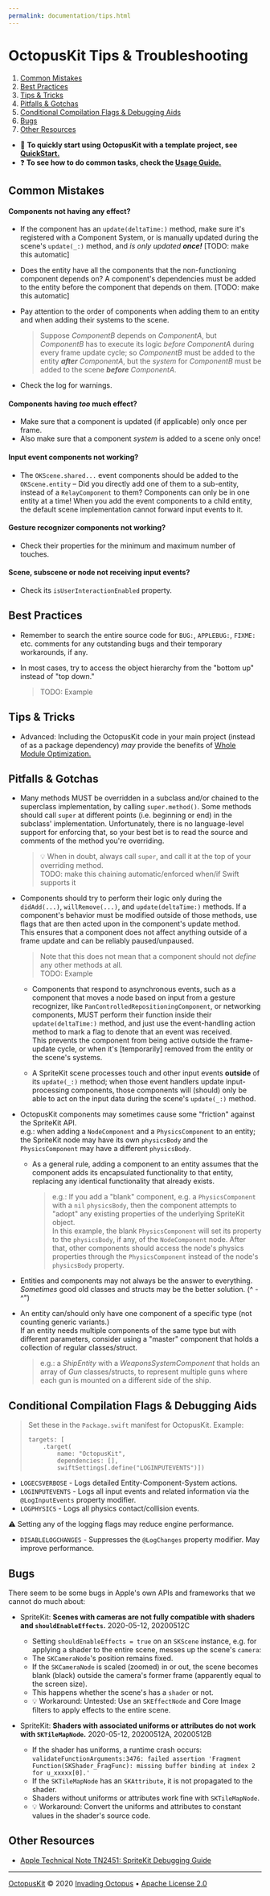 ```yaml
---
permalink: documentation/tips.html
---
```


# OctopusKit Tips & Troubleshooting

1. [Common Mistakes](#common-mistakes)
2. [Best Practices](#best-practices)
3. [Tips & Tricks](#tips--tricks)
4. [Pitfalls & Gotchas](#pitfalls--gotchas)
5. [Conditional Compilation Flags & Debugging Aids](#conditional-compilation-flags--debugging-aids)
6. [Bugs](#bug)
7. [Other Resources](#other-resources)

* 🚀 **To quickly start using OctopusKit with a template project, see [QuickStart.][quickstart]**
* ❓ **To see how to do common tasks, check the [Usage Guide.][guide]**

## Common Mistakes

#### Components not having any effect? 
- If the component has an `update(deltaTime:)` method, make sure it's registered with a Component System, or is manually updated during the scene's `update(_:)` method, and *is only updated* ***once!*** [TODO: make this automatic]

- Does the entity have all the components that the non-functioning component depends on? A component's dependencies must be added to the entity before the component that depends on them. [TODO: make this automatic]

- Pay attention to the order of components when adding them to an entity and when adding their systems to the scene.

    > Suppose *ComponentB* depends on *ComponentA*, but *ComponentB* has to execute its logic *before* *ComponentA* during every frame update cycle; so *ComponentB* must be added to the entity ***after*** *ComponentA*, but the *system* for *ComponentB* must be added to the scene ***before*** *ComponentA*.

- Check the log for warnings.

#### Components having *too* much effect? 
- Make sure that a component is updated (if applicable) only once per frame.
- Also make sure that a component *system* is added to a scene only once!

#### Input event components not working?
- The `OKScene.shared...` event components should be added to the `OKScene.entity` – Did you directly add one of them to a sub-entity, instead of a `RelayComponent` to them? Components can only be in one entity at a time! When you add the event components to a child entity, the default scene implementation cannot forward input events to it.

#### Gesture recognizer components not working? 
- Check their properties for the minimum and maximum number of touches.

#### Scene, subscene or node not receiving input events?
- Check its `isUserInteractionEnabled` property.
    
## Best Practices

- Remember to search the entire source code for `BUG:`, `APPLEBUG:`, `FIXME:` etc. comments for any outstanding bugs and their temporary workarounds, if any.

- In most cases, try to access the object hierarchy from the "bottom up" instead of "top down."

	> TODO: Example

## Tips & Tricks

* Advanced: Including the OctopusKit code in your main project (instead of as a package dependency) *may* provide the benefits of [Whole Module Optimization.](https://swift.org/blog/whole-module-optimizations/)
    
## Pitfalls & Gotchas

- Many methods MUST be overridden in a subclass and/or chained to the superclass implementation, by calling `super.method()`. Some methods should call `super` at different points (i.e. beginning or end) in the subclass' implementation. Unfortunately, there is no language-level support for enforcing that, so your best bet is to read the source and comments of the method you're overriding.
    > 💡 When in doubt, always call `super`, and call it at the top of your overriding method.  
    > TODO: make this chaining automatic/enforced when/if Swift supports it
    
- Components should try to perform their logic only during the `didAdd(...)`, `willRemove(...)`, and `update(deltaTime:)` methods. If a component's behavior must be modified outside of those methods, use flags that are then acted upon in the component's update method.  
This ensures that a component does not affect anything outside of a frame update and can be reliably paused/unpaused.  
    > Note that this does not mean that a component should not _define_ any other methods at all.  
    > TODO: Example

    - Components that respond to asynchronous events, such as a component that moves a node based on input from a gesture recognizer, like `PanControlledRepositioningComponent`, or networking components, MUST perform their function inside their `update(deltaTime:)` method, and just use the event-handling action method to mark a flag to denote that an event was received.  
This prevents the component from being active outside the frame-update cycle, or when it's [temporarily] removed from the entity or the scene's systems.

    - A SpriteKit scene processes touch and other input events **outside** of its `update(_:)` method; when those event handlers update input-processing components, those components will (should) only be able to act on the input data during the scene's `update(_:)` method.

- OctopusKit components may sometimes cause some "friction" against the SpriteKit API.  
  e.g.: when adding a `NodeComponent` and a `PhysicsComponent` to an entity; the SpriteKit node may have its own `physicsBody` and the `PhysicsComponent` may have a different `physicsBody`.
    - As a general rule, adding a component to an entity assumes that the component adds its encapsulated functionality to that entity, replacing any identical functionality that already exists. 
    
        > e.g.: If you add a "blank" component, e.g. a `PhysicsComponent` with a `nil` `physicsBody`, then the component attempts to "adopt" any existing properties of the underlying SpriteKit object.  
        In this example, the blank `PhysicsComponent` will set its property to the `physicsBody`, if any, of the `NodeComponent` node. After that, other components should access the node's physics properties through the `PhysicsComponent` instead of the node's `physicsBody` property.

- Entities and components may not always be the answer to everything. *Sometimes* good old classes and structs may be the better solution. (^ - ^")

- An entity can/should only have one component of a specific type (not counting generic variants.)  
If an entity needs multiple components of the same type but with different parameters, consider using a "master" component that holds a collection of regular classes/struct.
    > e.g.: a *ShipEntity* with a *WeaponsSystemComponent* that holds an array of *Gun* classes/structs, to represent multiple guns where each gun is mounted on a different side of the ship.
    
## Conditional Compilation Flags & Debugging Aids

> Set these in the `Package.swift` manifest for OctopusKit. Example: 
> 
>     targets: [
>         .target(
>             name: "OctopusKit",
>             dependencies: [],
>             swiftSettings[.define("LOGINPUTEVENTS")])
>

* `LOGECSVERBOSE` - Logs detailed Entity-Component-System actions.
* `LOGINPUTEVENTS` - Logs all input events and related information via the `@LogInputEvents` property modifier.
* `LOGPHYSICS` - Logs all physics contact/collision events.

⚠️ Setting any of the logging flags may reduce engine performance.

* `DISABLELOGCHANGES` - Suppresses the `@LogChanges` property modifier. May improve performance.

## Bugs

There seem to be some bugs in Apple's own APIs and frameworks that we cannot do much about:

* SpriteKit: **Scenes with cameras are not fully compatible with shaders and `shouldEnableEffects`.** 2020-05-12, 20200512C

    * Setting `shouldEnableEffects = true` on an `SKScene` instance, e.g. for applying a shader to the entire scene, messes up the scene's `camera`:
    * The `SKCameraNode`'s position remains fixed.
    * If the `SKCameraNode` is scaled (zoomed) in or out, the scene becomes blank (black) outside the camera's former frame (apparently equal to the screen size).
    * This happens whether the scene's has a `shader` or not.
    * 💡 Workaround: Untested: Use an `SKEffectNode` and Core Image filters to apply effects to the entire scene.

* SpriteKit: **Shaders with associated uniforms or attributes do not work with `SKTileMapNode`.** 2020-05-12, 20200512A, 20200512B

    * If the shader has uniforms, a runtime crash occurs: `validateFunctionArguments:3476: failed assertion 'Fragment Function(SKShader_FragFunc): missing buffer binding at index 2 for u_xxxxx[0].'`
    * If the `SKTileMapNode` has an `SKAttribute`, it is not propagated to the shader.
    * Shaders without uniforms or attributes work fine with `SKTileMapNode`.
    * 💡 Workaround: Convert the uniforms and attributes to constant values in the shader's source code.

## Other Resources

* [Apple Technical Note TN2451: SpriteKit Debugging Guide](https://developer.apple.com/library/archive/technotes/tn2451/_index.html#//apple_ref/doc/uid/DTS40017609-CH1-SHADERCOMPILATION)

----

[OctopusKit][repository] © 2020 [Invading Octopus][website] • [Apache License 2.0][license]

[repository]: https://github.com/invadingoctopus/octopuskit
[website]: https://invadingoctopus.io
[license]: https://www.apache.org/licenses/LICENSE-2.0.html

[quickstart]: https://github.com/InvadingOctopus/octopuskit/blob/master/QuickStart/README%20QuickStart.md
[guide]: https://invadingoctopus.io/octopuskit/documentation/guide.html
[architecture]: https://invadingoctopus.io/octopuskit/documentation/architecture.html
[tutorials]: https://invadingoctopus.io/octopuskit/documentation/tutorials.html
[tips]: https://invadingoctopus.io/octopuskit/documentation/tips.html
[conventions-&-design]: https://invadingoctopus.io/octopuskit/documentation/conventions.html
[todo]: https://invadingoctopus.io/octopuskit/documentation/todo.html
